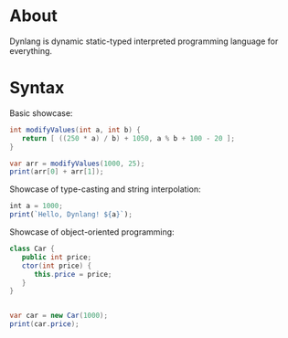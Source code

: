 # About
Dynlang is dynamic static-typed interpreted programming language for everything.

# Syntax
Basic showcase:
```csharp
int modifyValues(int a, int b) {
   return [ ((250 * a) / b) + 1050, a % b + 100 - 20 ];
} 

var arr = modifyValues(1000, 25);
print(arr[0] + arr[1]);
```
Showcase of type-casting and string interpolation:
```js
int a = 1000;
print(`Hello, Dynlang! ${a}`);
```
Showcase of object-oriented programming:
```csharp
class Car {
   public int price;
   ctor(int price) {
      this.price = price;
   } 
}


var car = new Car(1000);
print(car.price);
```
